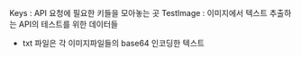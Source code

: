 Keys : API 요청에 필요한 키들을 모아놓는 곳
TestImage : 이미지에서 텍스트 추출하는 API의 테스트를 위한 데이터들
  - txt 파일은 각 이미지파일들의 base64 인코딩한 텍스트
